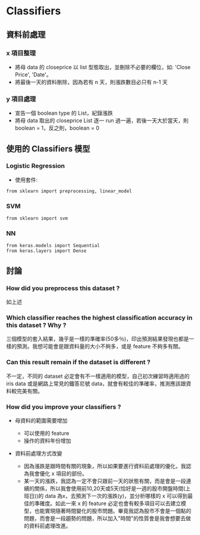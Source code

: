 # Classifiers

## 資料前處理
### x 項目整理 
* 將母 data 的 closeprice 以 list 型態取出，並刪除不必要的欄位，如: 'Close Price', 'Date'。
* 將最後一天的資料刪除，因為若有 n 天，則漲跌數目必只有 n-1 天

### y 項目處理
* 宣告一個 boolean type 的 List，紀錄漲跌
* 將母 data 取出的 closeprice List 逐一 run 過一遍，若後一天大於當天，則 boolean = 1，反之則，boolean = 0

## 使用的 Classifiers 模型
### Logistic Regression
* 使用套件: 
```python=
from sklearn import preprocessing, linear_model
```
### SVM
```python=
from sklearn import svm
```
### NN
```python=
from keras.models import Sequential
from keras.layers import Dense
```

## 討論
### How did you preprocess this dataset ?
如上述

### Which classifier reaches the highest classification accuracy in this dataset ? Why ?
三個模型的套入結果，幾乎是一樣的準確率(50多％)，印出預測結果發現也都是一樣的預測。我想可能會是跟資料量的大小不夠多，或是 feature 不夠多有關。

### Can this result remain if the dataset is different ?
不一定，不同的 dataset 必定會有不一樣適用的模型，自己初次練習時適用過的 iris data 或是網路上常見的鐵答尼號 data，就會有較佳的準確率，推測應該跟資料較完美有關。

### How did you improve your classifiers ?
* 母資料的範圍需要增加
  * 可以使用的 feature
  * 操作的資料年份增加
 
* 資料前處理方式改變
  * 因為漲跌是跟時間有關的現象，所以如果要進行資料前處理的優化，我認為我會優化 x 項目的部份。
  * 某一天的漲跌，我認為一定不會只跟前一天的狀態有關，而是會是一段連續的關係，所以我會使用前10,20天或5天(恰好是一週的股市開盤時間(上班日))的 data 為x，去預測下一次的漲跌(y)，並分析哪樣的 x 可以得到最佳的準確度。如此一來 x 的 feature 必定也會有較多項目可以去建立模型，也能實現隨著時間變化的股市問題。畢竟我認為股市不會是一個點的問題，而會是一段趨勢的問題，所以加入"時間"的性質會是我會想要去做的資料前處理改進。
